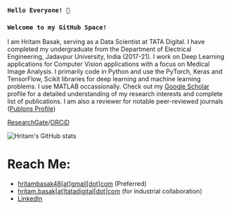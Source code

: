 <h3><code>Hello Everyone! 👋<br/></code></h3>
<h3><code>Welcome to my GitHub Space! <br/></code></h3>

I am Hritam Basak, serving as a Data Scientist at TATA Digital. I have completed my undergraduate from the Department of Electrical Engineering, Jadavpur University, India (2017-21). I work on Deep Learning applications for Computer Vision applications with a focus on Medical Image Analysis. I primarily code in Python and use the PyTorch, Keras and TensorFlow, Scikit libraries for deep learning and machine learning problems. I use MATLAB occassionally. Check out my [Google Scholar](https://scholar.google.com/citations?user=29wTOh4AAAAJ&hl=en) profile for a detailed understanding of my research interests and complete list of publications. I am also a reviewer for notable peer-reviewed journals ([Publons Profile](https://publons.com/researcher/4421672/hritam-basak))

[ResearchGate](https://www.researchgate.net/profile/Hritam-Basak)/[ORCiD](https://orcid.org/0000-0001-5921-1230)

<!--![Top Langs](https://github-readme-stats.vercel.app/api/top-langs/?username=Rohit-Kundu))-->

![Hritam's GitHub stats](https://github-readme-stats.vercel.app/api?username=hritam-98&count_private=true&show_icons=true&theme=radical)

<!--![](https://komarev.com/ghpvc/?username=Rohit-Kundu)-->

# Reach Me:
- [hritambasak48[at]gmail[dot]com](mailto:hritambasak48@gmail.com) (Preferred)
- [hritam.basak[at]tatadigital[dot]com](mailto:hritam.basak@tatadigital.com) (for industrial collaboration) 
- [LinkedIn](https://www.linkedin.com/in/hritam-basak-a66114166/)
